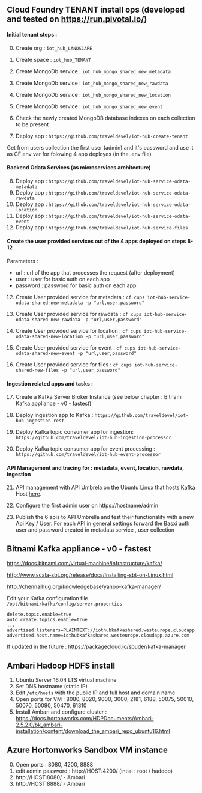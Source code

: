 ## Cloud Foundry TENANT install ops (developed and tested on https://run.pivotal.io/)

#### Initial tenant steps :

0. Create org : `iot_hub_LANDSCAPE`
1. Create space : `iot_hub_TENANT`

2. Create MongoDb service : `iot_hub_mongo_shared_new_metadata`
3. Create MongoDb service : `iot_hub_mongo_shared_new_rawdata`
4. Create MongoDb service : `iot_hub_mongo_shared_new_location`
5. Create MongoDb service : `iot_hub_mongo_shared_new_event`
6. Check the newly created MongoDB database indexes on each collection to be present

7. Deploy app : `https://github.com/traveldevel/iot-hub-create-tenant`

Get from users collection the first user (admin) and it's password and use it as CF env var for folowing 4 app deployes (in the .env file)

#### Backend Odata Services (as microservices architecture)

8. Deploy app : `https://github.com/traveldevel/iot-hub-service-odata-metadata`
9. Deploy app : `https://github.com/traveldevel/iot-hub-service-odata-rawdata`
10. Deploy app : `https://github.com/traveldevel/iot-hub-service-odata-location`
11. Deploy app : `https://github.com/traveldevel/iot-hub-service-odata-event`
12. Deploy app : `https://github.com/traveldevel/iot-hub-service-files`

#### Create the user provided services out of the 4 apps deployed on steps 8-12

Parameters :
- url : url of the app that processes the request (after deployment)
- user : user for basic auth on each app
- password : password for basic auth on each app

12. Create User provided service for metadata :
`cf cups iot-hub-service-odata-shared-new-metadata -p "url,user,password"`

13. Create User provided service for rawdata :
`cf cups iot-hub-service-odata-shared-new-rawdata -p "url,user,password"`

14. Create User provided service for location :
`cf cups iot-hub-service-odata-shared-new-location -p "url,user,password"`

15. Create User provided service for event :
`cf cups iot-hub-service-odata-shared-new-event -p "url,user,password"`

16. Create User provided service for files :
`cf cups iot-hub-service-shared-new-files -p "url,user,password"`

#### Ingestion related apps and tasks :

17. Create a Kafka Server Broker Instance (see below chapter : Bitnami Kafka appliance - v0 - fastest)

18. Deploy ingestion app to Kafka :  `https://github.com/traveldevel/iot-hub-ingestion-rest`

19. Deploy Kafka topic consumer app for ingestion: `https://github.com/traveldevel/iot-hub-ingestion-processor`

20. Deploy Kafka topic consumer app for event processing : `https://github.com/traveldevel/iot-hub-event-processor`

#### API Management and tracing for : metadata, event, location, rawdata, ingestion

21. API management with API Umbrela on the Ubuntu Linux that hosts Kafka Host [here](https://api-umbrella.readthedocs.io/en/latest/getting-started.html#setup). 

22. Configure the first admin user on https://hostname/admin 

23. Publish the 6 apis to API Umbrella and test their functionality with a new Api Key / User. For each API in general settings forward the Basxi auth user and password created in metadata service , user collection

## Bitnami Kafka appliance - v0 - fastest

https://docs.bitnami.com/virtual-machine/infrastructure/kafka/

http://www.scala-sbt.org/release/docs/Installing-sbt-on-Linux.html

http://chennaihug.org/knowledgebase/yahoo-kafka-manager/

Edit your Kafka configuration file `/opt/bitnami/kafka/config/server.properties`

```
delete.topic.enable=true
auto.create.topics.enable=true
...
advertised.listeners=PLAINTEXT://iothubkafkashared.westeurope.cloudapp.azure.com:9092
advertised.host.name=iothubkafkashared.westeurope.cloudapp.azure.com
```

If updated in the future : https://packagecloud.io/spuder/kafka-manager

## Ambari Hadoop HDFS install

1. Ubuntu Server 16.04 LTS virtual machine
2. Set DNS hostname (static IP)
3. Edit `/etc/hosts` with the public IP and full host and domain name
4. Open ports for VM : 8080, 8020, 9000, 3000, 2181, 6188, 50075, 50010, 50070, 50090, 50470, 61310
5. Install Ambari and configure cluster : https://docs.hortonworks.com/HDPDocuments/Ambari-2.5.2.0/bk_ambari-installation/content/download_the_ambari_repo_ubuntu16.html

## Azure Hortonworks Sandbox VM instance

0. Open ports : 8080, 4200, 8888
1. edit admin password : http://HOST:4200/ (intial : root / hadoop)
2. http://HOST:8080/ - Ambari
3. http://HOST:8888/ - Ambari


